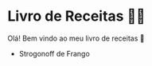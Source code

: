 # Livro de Receitas :man_cook:

Olá! Bem vindo ao meu livro de receitas :book:

- Strogonoff de Frango

